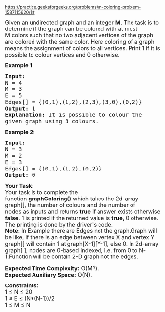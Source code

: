 https://practice.geeksforgeeks.org/problems/m-coloring-problem-1587115620/1#

<div class="problem-statement">
                <p></p><p><span style="font-size:18px">Given an undirected graph and an integer&nbsp;<strong>M</strong>. The task is to determine if the graph can be colored with at most M&nbsp;colors such that no two adjacent vertices of the graph are colored with the same color. Here coloring of a graph means the assignment of colors to all vertices. Print 1&nbsp;if it is possible to colour vertices and 0&nbsp;otherwise.</span></p>

<p><span style="font-size:18px"><strong>Example 1:</strong></span></p>

<pre><span style="font-size:18px"><strong>Input:
</strong>N = 4
M = 3
E = 5
Edges[] = {(0,1),(1,2),(2,3),(3,0),(0,2)}
<strong>Output: </strong>1<strong>
Explanation: </strong>It is possible to colour the
given graph using 3 colours.</span>
</pre>

<p><span style="font-size:18px"><strong>Example 2:</strong></span></p>

<pre><span style="font-size:18px"><strong>Input:
</strong>N = 3
M = 2
E = 3
Edges[] = {(0,1),(1,2),(0,2)}
<strong>Output: </strong>0</span></pre>

<p><span style="font-size:18px"><strong>Your Task:</strong><br>
Your task is to complete the function&nbsp;<strong>graphColoring()</strong>&nbsp;which takes the 2d-array graph[], the number of colours and the number of nodes&nbsp;as inputs and returns <strong>true</strong>&nbsp;if answer exists otherwise <strong>false</strong>. 1 is printed if the returned value is&nbsp;<strong>true,&nbsp;</strong>0 otherwise. The printing is done by the driver's code.<br>
<strong>Note</strong>: In Example there are Edges not the graph.Graph will be like, if there is an edge between vertex X and vertex Y graph[] will contain 1 at graph[X-1][Y-1], else 0.&nbsp;In 2d-array graph[ ], nodes are 0-based indexed, i.e. from 0 to N-1.Function will be contain 2-D graph not the edges.</span><br>
<br>
<strong><span style="font-size:18px">Expected Time Complexity:</span></strong><span style="font-size:18px">&nbsp;O(M</span><sup>N</sup><span style="font-size:18px">).</span><br>
<strong><span style="font-size:18px">Expected Auxiliary&nbsp;</span></strong><span style="font-size:18px"><strong>Space:</strong>&nbsp;O(N).</span></p>

<p><span style="font-size:18px"><strong>Constraints:</strong><br>
1 ≤ N ≤ 20<br>
1 ≤ E ≤ (N*(N-1))/2<br>
1 ≤ M ≤ N</span></p>
 <p></p>
            </div>
